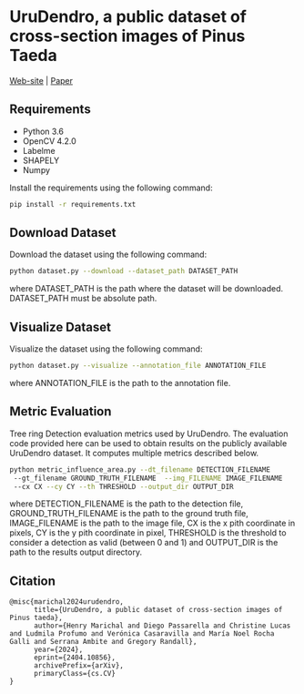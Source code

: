 # UruDendro, a public dataset of cross-section images of Pinus Taeda 
[Web-site](https://iie.fing.edu.uy/proyectos/madera/) | [Paper](https://arxiv.org/abs/2404.10856)

## Requirements
- Python 3.6
- OpenCV 4.2.0
- Labelme
- SHAPELY
- Numpy 

Install the requirements using the following command:
```bash
pip install -r requirements.txt
```

## Download Dataset
Download the dataset using the following command:
```bash
python dataset.py --download --dataset_path DATASET_PATH
```
where DATASET_PATH is the path where the dataset will be downloaded. DATASET_PATH must be absolute path.

## Visualize Dataset
Visualize the dataset using the following command:
```bash
python dataset.py --visualize --annotation_file ANNOTATION_FILE
```
where ANNOTATION_FILE is the path to the annotation file.

## Metric Evaluation
Tree ring Detection evaluation metrics used by UruDendro. The evaluation code provided here can be used to obtain results on the publicly available UruDendro dataset. It computes multiple metrics described below.
```bash
python metric_influence_area.py --dt_filename DETECTION_FILENAME
 --gt_filename GROUND_TRUTH_FILENAME  --img_FILENAME IMAGE_FILENAME 
 --cx CX --cy CY --th THRESHOLD --output_dir OUTPUT_DIR
```
where DETECTION_FILENAME is the path to the detection file, GROUND_TRUTH_FILENAME is the path to the ground truth file,
IMAGE_FILENAME is the path to the image file, CX is the x pith coordinate in pixels, CY is the y pith coordinate in pixel, 
THRESHOLD is the threshold to consider a detection as valid (between 0 and 1) and OUTPUT_DIR is the path to the 
results output directory.


## Citation
```
@misc{marichal2024urudendro,
      title={UruDendro, a public dataset of cross-section images of Pinus taeda}, 
      author={Henry Marichal and Diego Passarella and Christine Lucas and Ludmila Profumo and Verónica Casaravilla and María Noel Rocha Galli and Serrana Ambite and Gregory Randall},
      year={2024},
      eprint={2404.10856},
      archivePrefix={arXiv},
      primaryClass={cs.CV}
}
```
